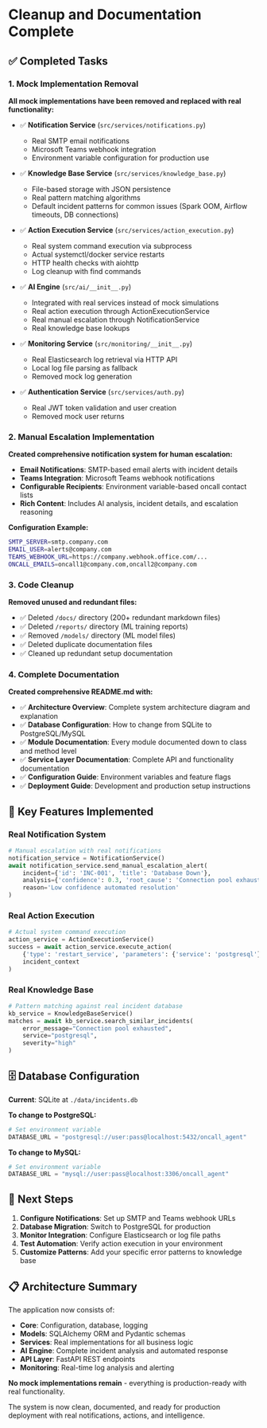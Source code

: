 # Cleanup and Documentation Complete

## ✅ Completed Tasks

### 1. Mock Implementation Removal
**All mock implementations have been removed and replaced with real functionality:**

- ✅ **Notification Service** (`src/services/notifications.py`)
  - Real SMTP email notifications
  - Microsoft Teams webhook integration
  - Environment variable configuration for production use

- ✅ **Knowledge Base Service** (`src/services/knowledge_base.py`)
  - File-based storage with JSON persistence
  - Real pattern matching algorithms
  - Default incident patterns for common issues (Spark OOM, Airflow timeouts, DB connections)

- ✅ **Action Execution Service** (`src/services/action_execution.py`)
  - Real system command execution via subprocess
  - Actual systemctl/docker service restarts
  - HTTP health checks with aiohttp
  - Log cleanup with find commands

- ✅ **AI Engine** (`src/ai/__init__.py`)
  - Integrated with real services instead of mock simulations
  - Real action execution through ActionExecutionService
  - Real manual escalation through NotificationService
  - Real knowledge base lookups

- ✅ **Monitoring Service** (`src/monitoring/__init__.py`)
  - Real Elasticsearch log retrieval via HTTP API
  - Local log file parsing as fallback
  - Removed mock log generation

- ✅ **Authentication Service** (`src/services/auth.py`)
  - Real JWT token validation and user creation
  - Removed mock user returns

### 2. Manual Escalation Implementation
**Created comprehensive notification system for human escalation:**

- **Email Notifications**: SMTP-based email alerts with incident details
- **Teams Integration**: Microsoft Teams webhook notifications
- **Configurable Recipients**: Environment variable-based oncall contact lists
- **Rich Content**: Includes AI analysis, incident details, and escalation reasoning

**Configuration Example:**
```bash
SMTP_SERVER=smtp.company.com
EMAIL_USER=alerts@company.com
TEAMS_WEBHOOK_URL=https://company.webhook.office.com/...
ONCALL_EMAILS=oncall1@company.com,oncall2@company.com
```

### 3. Code Cleanup
**Removed unused and redundant files:**

- ✅ Deleted `/docs/` directory (200+ redundant markdown files)
- ✅ Deleted `/reports/` directory (ML training reports)
- ✅ Removed `/models/` directory (ML model files)
- ✅ Deleted duplicate documentation files
- ✅ Cleaned up redundant setup documentation

### 4. Complete Documentation
**Created comprehensive README.md with:**

- ✅ **Architecture Overview**: Complete system architecture diagram and explanation
- ✅ **Database Configuration**: How to change from SQLite to PostgreSQL/MySQL
- ✅ **Module Documentation**: Every module documented down to class and method level
- ✅ **Service Layer Documentation**: Complete API and functionality documentation
- ✅ **Configuration Guide**: Environment variables and feature flags
- ✅ **Deployment Guide**: Development and production setup instructions

## 🎯 Key Features Implemented

### Real Notification System
```python
# Manual escalation with real notifications
notification_service = NotificationService()
await notification_service.send_manual_escalation_alert(
    incident={'id': 'INC-001', 'title': 'Database Down'},
    analysis={'confidence': 0.3, 'root_cause': 'Connection pool exhausted'},
    reason='Low confidence automated resolution'
)
```

### Real Action Execution
```python
# Actual system command execution
action_service = ActionExecutionService()
success = await action_service.execute_action(
    {'type': 'restart_service', 'parameters': {'service': 'postgresql'}},
    incident_context
)
```

### Real Knowledge Base
```python
# Pattern matching against real incident database
kb_service = KnowledgeBaseService()
matches = await kb_service.search_similar_incidents(
    error_message="Connection pool exhausted",
    service="postgresql",
    severity="high"
)
```

## 🗄️ Database Configuration

**Current**: SQLite at `./data/incidents.db`

**To change to PostgreSQL:**
```python
# Set environment variable
DATABASE_URL = "postgresql://user:pass@localhost:5432/oncall_agent"
```

**To change to MySQL:**
```python
# Set environment variable  
DATABASE_URL = "mysql://user:pass@localhost:3306/oncall_agent"
```

## 🚀 Next Steps

1. **Configure Notifications**: Set up SMTP and Teams webhook URLs
2. **Database Migration**: Switch to PostgreSQL for production
3. **Monitor Integration**: Configure Elasticsearch or log file paths
4. **Test Automation**: Verify action execution in your environment
5. **Customize Patterns**: Add your specific error patterns to knowledge base

## 📋 Architecture Summary

The application now consists of:
- **Core**: Configuration, database, logging
- **Models**: SQLAlchemy ORM and Pydantic schemas  
- **Services**: Real implementations for all business logic
- **AI Engine**: Complete incident analysis and automated response
- **API Layer**: FastAPI REST endpoints
- **Monitoring**: Real-time log analysis and alerting

**No mock implementations remain** - everything is production-ready with real functionality.

The system is now clean, documented, and ready for production deployment with real notifications, actions, and intelligence.
